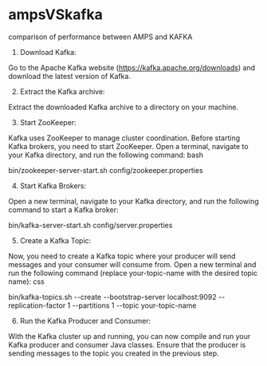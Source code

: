 # ampsVSkafka
comparison of performance between AMPS and KAFKA


1. Download Kafka:

Go to the Apache Kafka website (https://kafka.apache.org/downloads) and download the latest version of Kafka.

2. Extract the Kafka archive:

Extract the downloaded Kafka archive to a directory on your machine.

3. Start ZooKeeper:

Kafka uses ZooKeeper to manage cluster coordination. Before starting Kafka brokers, you need to start ZooKeeper. Open a terminal, navigate to your Kafka directory, and run the following command:
bash

bin/zookeeper-server-start.sh config/zookeeper.properties

4. Start Kafka Brokers:

Open a new terminal, navigate to your Kafka directory, and run the following command to start a Kafka broker:

bin/kafka-server-start.sh config/server.properties

5. Create a Kafka Topic:

Now, you need to create a Kafka topic where your producer will send messages and your consumer will consume from. Open a new terminal and run the following command (replace your-topic-name with the desired topic name):
css

bin/kafka-topics.sh --create --bootstrap-server localhost:9092 --replication-factor 1 --partitions 1 --topic your-topic-name

6. Run the Kafka Producer and Consumer:

With the Kafka cluster up and running, you can now compile and run your Kafka producer and consumer Java classes. Ensure that the producer is sending messages to the topic you created in the previous step.
